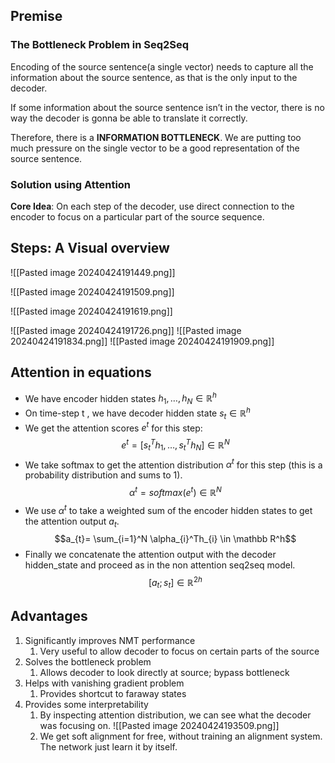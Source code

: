 ## Premise

### The Bottleneck Problem in Seq2Seq

Encoding of the source sentence(a single vector) needs to capture all the information about the source sentence, as that is the only input to the decoder. 

If some information about the source sentence isn’t in the vector, there is no way the decoder is gonna be able to translate it correctly. 

Therefore, there is a **INFORMATION BOTTLENECK**. We are putting too much pressure on the single vector to be a good representation of the source sentence.

### Solution using Attention
**Core Idea**: On each step of the decoder, use direct connection to
the encoder to focus on a particular part of the source sequence.

## Steps: A Visual overview


![[Pasted image 20240424191449.png]]


![[Pasted image 20240424191509.png]]

![[Pasted image 20240424191619.png]]

![[Pasted image 20240424191726.png]]
![[Pasted image 20240424191834.png]]
![[Pasted image 20240424191909.png]]

## Attention in equations

- We have encoder hidden states $h_1, …, h_{N} \in \mathbb R^{h}$
- On time-step t , we have decoder hidden state $s_t \in \mathbb R^{h}$
- We get the attention scores $e^t$ for this step: $$e^{t} = [s_{t}^{T}h_{1}, \dots, s_{t}^Th_{N}] \in \mathbb R^N$$
- We take softmax to get the attention distribution $\alpha^t$ for this step (this is a probability distribution and sums to 1). $$ \alpha^t = softmax(e^{t}) \in \mathbb R^N $$
- We use $\alpha^t$ to take a weighted sum of the encoder hidden states to get the attention output $a_t$.$$a_{t}= \sum_{i=1}^N \alpha_{i}^Th_{i} \in \mathbb R^h$$
- Finally we concatenate the attention output with the decoder hidden_state and proceed as in the non attention seq2seq model. $$[a_{t};s_{t}] \in \mathbb R^{2h}$$
## Advantages

1. Significantly improves NMT performance
	1. Very useful to allow decoder to focus on certain parts of the source
2. Solves the bottleneck problem
	1. Allows decoder to look directly at source; bypass bottleneck
3. Helps with vanishing gradient problem
	1. Provides shortcut to faraway states
4. Provides some interpretability
	1. By inspecting attention distribution, we can see what the decoder was focusing on.    ![[Pasted image 20240424193509.png]] 
	2. We get soft alignment for free, without training an alignment system. The network just learn it by itself.
